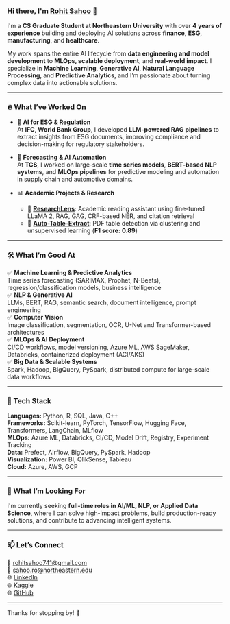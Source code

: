 ### Hi there, I'm [Rohit Sahoo](https://linkedin.com/in/rohit-sahoo) 👋

I'm a **CS Graduate Student at Northeastern University** with over **4 years of experience** building and deploying AI solutions across **finance**, **ESG**, **manufacturing**, and **healthcare**.

My work spans the entire AI lifecycle from **data engineering and model development** to **MLOps, scalable deployment**, and **real-world impact**. I specialize in **Machine Learning**, **Generative AI**, **Natural Language Processing**, and **Predictive Analytics**, and I’m passionate about turning complex data into actionable solutions.

---

### 🔥 What I’ve Worked On

- 🧠 **AI for ESG & Regulation**  
  At **IFC, World Bank Group**, I developed **LLM-powered RAG pipelines** to extract insights from ESG documents, improving compliance and decision-making for regulatory stakeholders.

- 🚗 **Forecasting & AI Automation**  
  At **TCS**, I worked on large-scale **time series models**, **BERT-based NLP systems**, and **MLOps pipelines** for predictive modeling and automation in supply chain and automotive domains.

- 📊 **Academic Projects & Research**  
  - 🧾 [**ResearchLens**](https://github.com/rohit-sahoo/ResearchLens): Academic reading assistant using fine-tuned LLaMA 2, RAG, GAG, CRF-based NER, and citation retrieval  
  - 📄 [**Auto-Table-Extract**](https://github.com/rohit-sahoo/auto-table-extract): PDF table detection via clustering and unsupervised learning (**F1 score: 0.89**)

---

### 🛠️ What I’m Good At

✅ **Machine Learning & Predictive Analytics**  
Time series forecasting (SARIMAX, Prophet, N-Beats), regression/classification models, business intelligence  
✅ **NLP & Generative AI**  
LLMs, BERT, RAG, semantic search, document intelligence, prompt engineering  
✅ **Computer Vision**  
Image classification, segmentation, OCR, U-Net and Transformer-based architectures  
✅ **MLOps & AI Deployment**  
CI/CD workflows, model versioning, Azure ML, AWS SageMaker, Databricks, containerized deployment (ACI/AKS)  
✅ **Big Data & Scalable Systems**  
Spark, Hadoop, BigQuery, PySpark, distributed compute for large-scale data workflows

---

### 🧰 Tech Stack

**Languages:** Python, R, SQL, Java, C++  
**Frameworks:** Scikit-learn, PyTorch, TensorFlow, Hugging Face, Transformers, LangChain, MLflow  
**MLOps:** Azure ML, Databricks, CI/CD, Model Drift, Registry, Experiment Tracking  
**Data:** Prefect, Airflow, BigQuery, PySpark, Hadoop  
**Visualization:** Power BI, QlikSense, Tableau  
**Cloud:** Azure, AWS, GCP

---

### 📌 What I’m Looking For

I'm currently seeking **full-time roles in AI/ML, NLP, or Applied Data Science**, where I can solve high-impact problems, build production-ready solutions, and contribute to advancing intelligent systems.

---

### 📫 Let’s Connect

📧 rohitsahoo741@gmail.com  
📧 sahoo.ro@northeastern.edu  
🌐 [LinkedIn](https://linkedin.com/in/rohit-sahoo)  
🌐 [Kaggle](https://www.kaggle.com/rohitsahoo)  
🌐 [GitHub](https://github.com/rohit-sahoo)

---

Thanks for stopping by! 🚀

